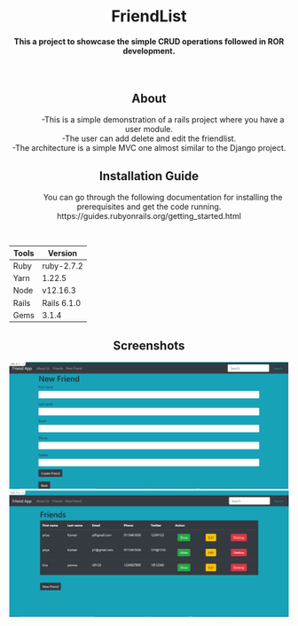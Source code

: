 <div align="center">
  <h1>FriendList</h1>
  <h4> This a project to showcase the simple CRUD operations followed in ROR development. </h4>
  <br>
  <h2>About</h2>
  <p style="text-indent:50px">-This is a simple demonstration of a rails project where you have a user module.<br>
    -The user can add delete and edit the friendlist.<br>
    -The architecture is a simple MVC one almost similar to the Django project.<br>
    
  <h2>Installation Guide</h2>  
  <p style="text-indent:50px">You can go through the following documentation for installing the prerequisites and get the code running.<br>
  https://guides.rubyonrails.org/getting_started.html</p><br>
  
  | Tools  | Version |
  | ------------- | ------------- |
  | Ruby  | ruby-2.7.2  |
  | Yarn  | 1.22.5  |
  | Node  | v12.16.3  |
  | Rails  | Rails 6.1.0  |
  | Gems  | 3.1.4  |
  <h2>Screenshots</h2>
  <img src="app/assets/images/Screenshot 2021-05-22 200007.png">
  <img src="app/assets/images/Screenshot 2021-05-22 200034.png">
  
</div>


